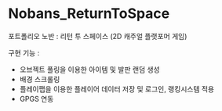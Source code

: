 # Nobans_ReturnToSpace
포트폴리오 노반 : 리턴 투 스페이스 (2D 캐주얼 플랫포머 게임)

구현 기능 :
- 오브젝트 풀링을 이용한 아이템 및 발판 랜덤 생성
- 배경 스크롤링
- 플레이팹을 이용한 플레이어 데이터 저장 및 로그인, 랭킹시스템 적용
- GPGS 연동
